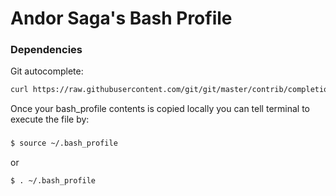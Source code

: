 # Andor Saga's Bash Profile

### Dependencies
Git autocomplete:
```sh
curl https://raw.githubusercontent.com/git/git/master/contrib/completion/git-completion.bash -o ~/.git-completion.bash
```

Once your bash_profile contents is copied locally you can tell terminal to execute the file by:

###
```sh
$ source ~/.bash_profile
```
or
```sh
$ . ~/.bash_profile
```


